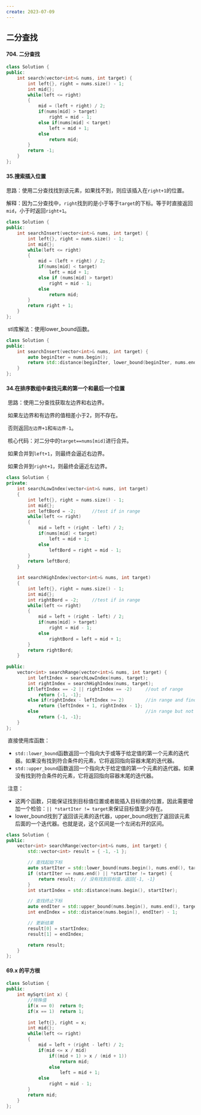 ```yaml
---
create: 2023-07-09
---
```

## 二分查找

#### 704. 二分查找

```C++
class Solution {
public:
    int search(vector<int>& nums, int target) {
        int left{}, right = nums.size() - 1;
        int mid{};
        while(left <= right)
        {
            mid = (left + right) / 2;
            if(nums[mid] > target)
                right = mid - 1;
            else if(nums[mid] < target)
                left = mid + 1;
            else
                return mid;
        }
        return -1;
    }
};
```

#### 35.搜索插入位置

​	思路：使用二分查找找到该元素，如果找不到，则应该插入在`right+1`的位置。

​	解释：因为二分查找中，`right`找到的是小于等于`target`的下标。等于时直接返回`mid`，小于时返回`right+1`。

```C++
class Solution {
public:
    int searchInsert(vector<int>& nums, int target) {
        int left{}, right = nums.size() - 1;
        int mid{};
        while(left <= right)
        {
            mid = (left + right) / 2;
            if(nums[mid] < target)
                left = mid + 1;
            else if (nums[mid] > target)
                right = mid - 1;
            else 
                return mid;
        }
        return right + 1;
    }
};
```



​	stl库解法：使用lower_bound函数。

```C++
class Solution {
public:
    int searchInsert(vector<int>& nums, int target) {
        auto beginIter = nums.begin();
        return std::distance(beginIter, lower_bound(beginIter, nums.end(), target));
    }
};
```



#### 34.在排序数组中查找元素的第一个和最后一个位置

​	思路：使用二分查找获取左边界和右边界。

​	如果左边界和有边界的值相差小于2，则不存在。

​	否则返回`左边界+1`和`有边界-1`。



​	核心代码：对二分中的`target==nums[mid]`进行合并。

​	如果合并到`left+1`，则最终会逼近右边界。

​	如果合并到`right+1`，则最终会逼近左边界。

```C++
class Solution {
private:
    int searchLowIndex(vector<int>& nums, int target)
    {
        int left{}, right = nums.size() - 1;
        int mid{};
        int leftBord = -2;      //test if in range
        while(left <= right)
        {
            mid = left + (right - left) / 2;
            if(nums[mid] < target)
                left = mid + 1;
            else
                leftBord = right = mid - 1;
        }
        return leftBord;
    }

    int searchHighIndex(vector<int>& nums, int target)
    {
        int left{}, right = nums.size() - 1;
        int mid{};
        int rightBord = -2;     //test if in range
        while(left <= right)
        {
            mid = left + (right - left) / 2;
            if(nums[mid] > target)
                right = mid - 1;
            else
                rightBord = left = mid + 1;
        }
        return rightBord;   
    }
    
public:
    vector<int> searchRange(vector<int>& nums, int target) {
        int leftIndex = searchLowIndex(nums, target);
        int rightIndex = searchHighIndex(nums, target);
        if(leftIndex == -2 || rightIndex == -2)     //out of range
            return {-1, -1};
        else if(rightIndex - leftIndex >= 2)        //in range and find left and right
            return {leftIndex + 1, rightIndex - 1};
        else                                        //in range but not find
            return {-1, -1};
    }
};
```

​	直接使用库函数：

* `std::lower_bound`函数返回一个指向大于或等于给定值的第一个元素的迭代器。如果没有找到符合条件的元素，它将返回指向容器末尾的迭代器。
* `std::upper_bound`函数返回一个指向大于给定值的第一个元素的迭代器。如果没有找到符合条件的元素，它将返回指向容器末尾的迭代器。

​	注意：

* 这两个函数，只能保证找到目标值位置或者能插入目标值的位置，因此需要增加一个检验：`|| *startIter != target`来保证目标值至少存在。
* lower_bound找到了返回该元素的迭代器，upper_bound找到了返回该元素后面的一个迭代器。也就是说，这个区间是一个左闭右开的区间。

```C++
class Solution {
public:
    vector<int> searchRange(vector<int>& nums, int target) {
        std::vector<int> result = { -1, -1 };

        // 查找起始下标
        auto startIter = std::lower_bound(nums.begin(), nums.end(), target);
        if (startIter == nums.end() || *startIter != target) {
            return result;  // 没有找到目标值，返回{-1, -1}
        }
        int startIndex = std::distance(nums.begin(), startIter);

        // 查找终止下标
        auto endIter = std::upper_bound(nums.begin(), nums.end(), target);
        int endIndex = std::distance(nums.begin(), endIter) - 1;

        // 更新结果
        result[0] = startIndex;
        result[1] = endIndex;

        return result;
    }
};
```

#### 69.x 的平方根

```C++
class Solution {
public:
    int mySqrt(int x) {
        //特殊值
        if(x == 0)  return 0;
        if(x == 1)  return 1;
        
        int left{}, right = x;
        int mid{};
        while(left <= right)
        {
            mid = left + (right - left) / 2;
            if(mid <= x / mid)
                if((mid + 1) > x / (mid + 1))
                    return mid;
                else
                    left = mid + 1;
            else
                right = mid - 1;
        }
        return mid;
    }
};
```

